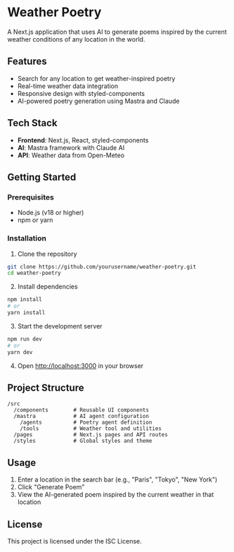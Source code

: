 # Weather Poetry

A Next.js application that uses AI to generate poems inspired by the current weather conditions of any location in the world.

## Features

- Search for any location to get weather-inspired poetry
- Real-time weather data integration
- Responsive design with styled-components
- AI-powered poetry generation using Mastra and Claude

## Tech Stack

- **Frontend**: Next.js, React, styled-components
- **AI**: Mastra framework with Claude AI
- **API**: Weather data from Open-Meteo

## Getting Started

### Prerequisites

- Node.js (v18 or higher)
- npm or yarn

### Installation

1. Clone the repository
```bash
git clone https://github.com/yourusername/weather-poetry.git
cd weather-poetry
```

2. Install dependencies
```bash
npm install
# or
yarn install
```

3. Start the development server
```bash
npm run dev
# or
yarn dev
```

4. Open [http://localhost:3000](http://localhost:3000) in your browser

## Project Structure

```
/src
  /components        # Reusable UI components
  /mastra            # AI agent configuration
    /agents          # Poetry agent definition
    /tools           # Weather tool and utilities
  /pages             # Next.js pages and API routes
  /styles            # Global styles and theme
```

## Usage

1. Enter a location in the search bar (e.g., "Paris", "Tokyo", "New York")
2. Click "Generate Poem" 
3. View the AI-generated poem inspired by the current weather in that location

## License

This project is licensed under the ISC License.